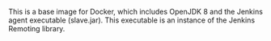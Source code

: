 This is a base image for Docker, which includes OpenJDK 8 and the Jenkins agent executable (slave.jar). This executable is an instance of the Jenkins Remoting library.
